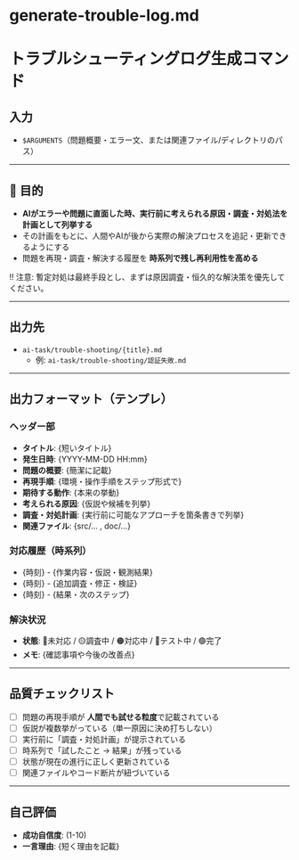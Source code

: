# generate-trouble-log.md

# トラブルシューティングログ生成コマンド

## 入力
- `$ARGUMENTS`（問題概要・エラー文、または関連ファイル/ディレクトリのパス）

---

## 🎯 目的
- **AIがエラーや問題に直面した時、実行前に考えられる原因・調査・対処法を計画として列挙する**
- その計画をもとに、人間やAIが後から実際の解決プロセスを追記・更新できるようにする
- 問題を再現・調査・解決する履歴を **時系列で残し再利用性を高める**

!! 注意: 暫定対処は最終手段とし、まずは原因調査・恒久的な解決策を優先してください。

---

## 出力先
- `ai-task/trouble-shooting/{title}.md`  
  - 例: `ai-task/trouble-shooting/認証失敗.md`

---

## 出力フォーマット（テンプレ）

### ヘッダー部
- **タイトル**: {短いタイトル}
- **発生日時**: {YYYY-MM-DD HH:mm}
- **問題の概要**: {簡潔に記載}
- **再現手順**: {環境・操作手順をステップ形式で}
- **期待する動作**: {本来の挙動}
- **考えられる原因**: {仮説や候補を列挙}
- **調査・対処計画**: {実行前に可能なアプローチを箇条書きで列挙}
- **関連ファイル**: {src/... , doc/...}

### 対応履歴（時系列）
- {時刻} - {作業内容・仮説・観測結果}
- {時刻} - {追加調査・修正・検証}
- {時刻} - {結果・次のステップ}

### 解決状況
- **状態**: 🔴未対応 / 🟡調査中 / 🟠対応中 / 🔵テスト中 / 🟢完了
- **メモ**: {確認事項や今後の改善点}

---

## 品質チェックリスト
- [ ] 問題の再現手順が **人間でも試せる粒度**で記載されている  
- [ ] 仮説が複数挙がっている（単一原因に決め打ちしない）  
- [ ] 実行前に「調査・対処計画」が提示されている  
- [ ] 時系列で「試したこと → 結果」が残っている  
- [ ] 状態が現在の進行に正しく更新されている  
- [ ] 関連ファイルやコード断片が紐づいている  

---

## 自己評価
- **成功自信度**: (1-10)
- **一言理由**: {短く理由を記載}
